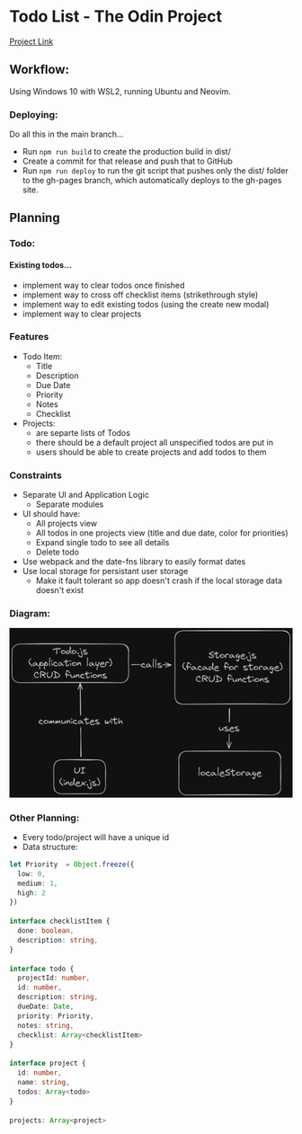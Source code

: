 # Todo List - The Odin Project

[Project Link](https://www.theodinproject.com/lessons/node-path-javascript-todo-list)

## Workflow:

Using Windows 10 with WSL2, running Ubuntu and Neovim.

### Deploying:

Do all this in the main branch...

- Run `npm run build` to create the production build in dist/
- Create a commit for that release and push that to GitHub
- Run `npm run deploy` to run the git script that pushes only the dist/ folder
to the gh-pages branch, which automatically deploys to the gh-pages site.

## Planning

### Todo: 

#### Existing todos...

- implement way to clear todos once finished
- implement way to cross off checklist items (strikethrough style)
- implement way to edit existing todos
(using the create new modal)
- implement way to clear projects

### Features

- Todo Item:
  - Title
  - Description
  - Due Date
  - Priority
  - Notes
  - Checklist
- Projects:
  - are separte lists of Todos
  - there should be a default project all unspecified todos are put in
  - users should be able to create projects and add todos to them

### Constraints

- Separate UI and Application Logic
  - Separate modules
- UI should have:
  - All projects view
  - All todos in one projects view (title and due date, color for priorities)
  - Expand single todo to see all details
  - Delete todo
- Use webpack and the date-fns library to easily format dates
- Use local storage for persistant user storage
  - Make it fault tolerant so app doesn't crash if the local storage data doesn't exist

### Diagram:

![System Diagram](system_diagram.png "System Diagram")

### Other Planning:

- Every todo/project will have a unique id
- Data structure:
```ts
let Priority  = Object.freeze({
  low: 0,
  medium: 1,
  high: 2
})

interface checklistItem {
  done: boolean,
  description: string,
}

interface todo {
  projectId: number,
  id: number,
  description: string,
  dueDate: Date,
  priority: Priority,
  notes: string,
  checklist: Array<checklistItem>
}

interface project {
  id: number,
  name: string,
  todos: Array<todo>
}

projects: Array<project>
```
